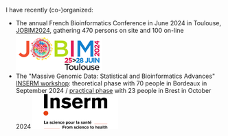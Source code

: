 I have recently (co-)organized:
* The annual French Bioinformatics Conference in June 2024 in Toulouse, [JOBIM2024](https://jobim2024.sciencesconf.org/?forward-action=index&forward-controller=index&lang=en), gathering 470 persons on site and 100 on-line <img src="/Logo_JOBIM_2024_QUADRI_DEF.png" alt="jobim24" width="200"/> 
* The "Massive Genomic Data: Statistical and Bioinformatics Advances" [INSERM workshop](https://pod.inserm.fr/ateliers-de-linserm/presentation-des-ateliers-de-linserm/): theoretical phase with 70 people in Bordeaux in September 2024 / [practical phase](https://gitlab.com/SarahDjebali/insermmassivegenomicdata2024) with 23 people in Brest in October 2024 <img src="/inserm.png" alt="inserm" width="200"/> 
